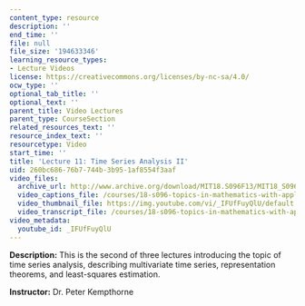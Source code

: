 ```yaml
---
content_type: resource
description: ''
end_time: ''
file: null
file_size: '194633346'
learning_resource_types:
- Lecture Videos
license: https://creativecommons.org/licenses/by-nc-sa/4.0/
ocw_type: ''
optional_tab_title: ''
optional_text: ''
parent_title: Video Lectures
parent_type: CourseSection
related_resources_text: ''
resource_index_text: ''
resourcetype: Video
start_time: ''
title: 'Lecture 11: Time Series Analysis II'
uid: 260bc686-76b7-744b-3b95-1af8554f3aaf
video_files:
  archive_url: http://www.archive.org/download/MIT18.S096F13/MIT18_S096F13_lec11_300k.mp4
  video_captions_file: /courses/18-s096-topics-in-mathematics-with-applications-in-finance-fall-2013/38ae9f2c3e1058d28df09856f7951b8a_IFUfFuyQlU.vtt
  video_thumbnail_file: https://img.youtube.com/vi/_IFUfFuyQlU/default.jpg
  video_transcript_file: /courses/18-s096-topics-in-mathematics-with-applications-in-finance-fall-2013/91f1077ecf9739e2e4f2af82b9c06d5e_IFUfFuyQlU.pdf
video_metadata:
  youtube_id: _IFUfFuyQlU
---
```


**Description:** This is the second of three lectures introducing the topic of time series analysis, describing multivariate time series, representation theorems, and least-squares estimation.

**Instructor:** Dr. Peter Kempthorne

